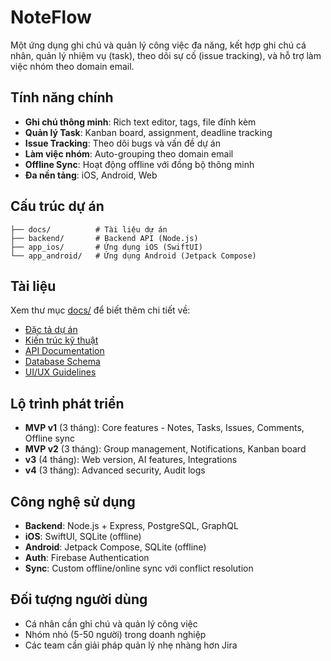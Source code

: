 # NoteFlow

Một ứng dụng ghi chú và quản lý công việc đa năng, kết hợp ghi chú cá nhân, quản lý nhiệm vụ (task), theo dõi sự cố (issue tracking), và hỗ trợ làm việc nhóm theo domain email.

## Tính năng chính

- **Ghi chú thông minh**: Rich text editor, tags, file đính kèm
- **Quản lý Task**: Kanban board, assignment, deadline tracking
- **Issue Tracking**: Theo dõi bugs và vấn đề dự án
- **Làm việc nhóm**: Auto-grouping theo domain email
- **Offline Sync**: Hoạt động offline với đồng bộ thông minh
- **Đa nền tảng**: iOS, Android, Web

## Cấu trúc dự án

```
├── docs/          # Tài liệu dự án
├── backend/       # Backend API (Node.js)
├── app_ios/       # Ứng dụng iOS (SwiftUI)
└── app_android/   # Ứng dụng Android (Jetpack Compose)
```

## Tài liệu

Xem thư mục [docs/](./docs/) để biết thêm chi tiết về:
- [Đặc tả dự án](./docs/NoteFlow.md)
- [Kiến trúc kỹ thuật](./docs/technical-architecture.md)
- [API Documentation](./docs/api-documentation.md)
- [Database Schema](./docs/database-schema.md)
- [UI/UX Guidelines](./docs/ui-ux-guidelines.md)

## Lộ trình phát triển

- **MVP v1** (3 tháng): Core features - Notes, Tasks, Issues, Comments, Offline sync
- **MVP v2** (3 tháng): Group management, Notifications, Kanban board
- **v3** (4 tháng): Web version, AI features, Integrations
- **v4** (3 tháng): Advanced security, Audit logs

## Công nghệ sử dụng

- **Backend**: Node.js + Express, PostgreSQL, GraphQL
- **iOS**: SwiftUI, SQLite (offline)
- **Android**: Jetpack Compose, SQLite (offline)  
- **Auth**: Firebase Authentication
- **Sync**: Custom offline/online sync với conflict resolution

## Đối tượng người dùng

- Cá nhân cần ghi chú và quản lý công việc
- Nhóm nhỏ (5-50 người) trong doanh nghiệp
- Các team cần giải pháp quản lý nhẹ nhàng hơn Jira